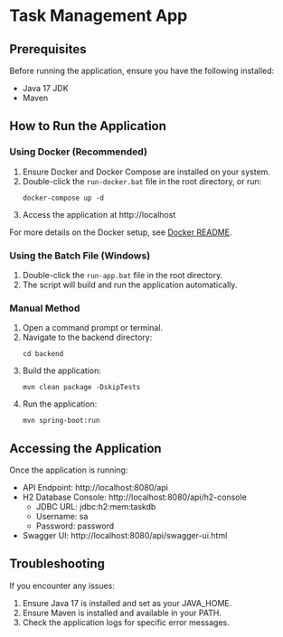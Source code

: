 # Task Management App

## Prerequisites

Before running the application, ensure you have the following installed:

- Java 17 JDK
- Maven

## How to Run the Application

### Using Docker (Recommended)

1. Ensure Docker and Docker Compose are installed on your system.
2. Double-click the `run-docker.bat` file in the root directory, or run:
   ```
   docker-compose up -d
   ```
3. Access the application at http://localhost

For more details on the Docker setup, see [Docker README](DOCKER_README.md).

### Using the Batch File (Windows)

1. Double-click the `run-app.bat` file in the root directory.
2. The script will build and run the application automatically.

### Manual Method

1. Open a command prompt or terminal.
2. Navigate to the backend directory:
   ```
   cd backend
   ```
3. Build the application:
   ```
   mvn clean package -DskipTests
   ```
4. Run the application:
   ```
   mvn spring-boot:run
   ```

## Accessing the Application

Once the application is running:

- API Endpoint: http://localhost:8080/api
- H2 Database Console: http://localhost:8080/api/h2-console
  - JDBC URL: jdbc:h2:mem:taskdb
  - Username: sa
  - Password: password
- Swagger UI: http://localhost:8080/api/swagger-ui.html

## Troubleshooting

If you encounter any issues:

1. Ensure Java 17 is installed and set as your JAVA_HOME.
2. Ensure Maven is installed and available in your PATH.
3. Check the application logs for specific error messages.
